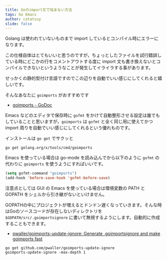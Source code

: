 ```yaml
---
title: Goのimport文で悩まない方法
tags: Go Emacs
author: catatsuy
slide: false
---
```

Golang は使われていないものまで import しているとコンパイル時にエラーになります。

この仕様自体はとてもいいと思うのですが，ちょっとしたファイルを試行錯誤している時にどこかの行をコメントアウトする度に import 文も書き換えないとコンパイルできないというようなことが発生してイライラする事があります。

せっかくの静的型付け言語ですのでこの辺りを自動でいい感じにしてくれると嬉しいです。

そんなあなたに `goimports` がおすすめです

  * [goimports - GoDoc](https://godoc.org/golang.org/x/tools/cmd/goimports)

Emacs などのエディタで保存時に `gofmt` をかけて自動整形させる設定は誰でもしていることと思いますが，`goimports` は `gofmt` と全く同じ用に使えてかつ import 周りを自動でいい感じにしてくれるという優れものです。

インストールは `go get` でサクッと

    go get golang.org/x/tools/cmd/goimports

Emacs を使っている場合は go-mode を読み込んでから以下のように `gofmt` の代わりに `goimports` を使うようにすればいいです。

```el:init.el
(setq gofmt-command "goimports")
(add-hook 'before-save-hook 'gofmt-before-save)
```

注意点としては GUI の Emacs を使っている場合は環境変数の PATH と GOPATH をシェルから引き継がないといけません。

GOPATHの中にプロジェクトが増えるとドンドン遅くなっていきます。そんな時はGoのソースコードが存在しないディレクトリを `$GOPATH/src/.goimportsignore` に書いて無視するようにします。自動的に作成することもできます。

* [pwaller/goimports-update-ignore: Generate .goimportsignore and make goimports fast](https://github.com/pwaller/goimports-update-ignore)

```
go get github.com/pwaller/goimports-update-ignore
goimports-update-ignore -max-depth 1
```


